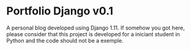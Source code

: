 # Portfolio Django v0.1

A personal blog developed using Django 1.11.
If somehow you got here, please consider that this project is developed for a iniciant student in Python and the code should not be a exemple.
